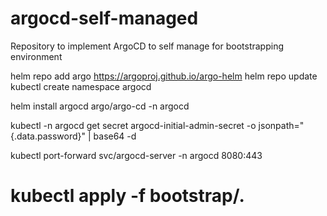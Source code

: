 # argocd-self-managed
Repository to implement ArgoCD to self manage for bootstrapping environment


helm repo add argo https://argoproj.github.io/argo-helm
helm repo update
kubectl create namespace argocd


helm install argocd argo/argo-cd -n argocd

kubectl -n argocd get secret argocd-initial-admin-secret -o jsonpath="{.data.password}" | base64 -d


kubectl port-forward svc/argocd-server -n argocd 8080:443
# kubectl apply -f bootstrap/.